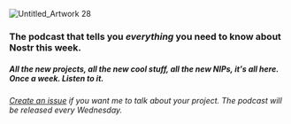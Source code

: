    
![Untitled_Artwork 28](https://user-images.githubusercontent.com/8143945/210556301-8cac9d9d-40bd-4e78-90a1-56909d589521.png)

### The podcast that tells you *everything* you need to know about Nostr this week.

##### All the new projects, all the new cool stuff, all the new NIPs, it's all here. Once a week. Listen to it.

###### [Create an issue](https://github.com/gazhayes/nostrovia.org) if you want me to talk about your project. The podcast will be released every Wednesday. 
